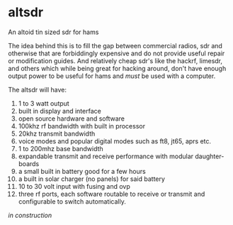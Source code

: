 # altsdr
An altoid tin sized sdr for hams

The idea behind this is to fill the gap between commercial radios, sdr and otherwise that are forbiddingly expensive and do not provide useful repair or modification guides. And relatively cheap sdr's like the hackrf, limesdr, and others which while being great for hacking around, don't have enough output power to be useful for hams and *must* be used with a computer.


The altsdr will have:

1. 1 to 3 watt output
2. built in display and interface
3. open source hardware and software
4. 100khz rf bandwidth with built in processor
5. 20khz transmit bandwidth
6. voice modes and popular digital modes such as ft8, jt65, aprs etc.
7. 1 to 200mhz base bandwidth
8. expandable transmit and receive performance with modular daughter-boards
9. a small built in battery good for a few hours
10. a built in solar charger (no panels) for said battery
11. 10 to 30 volt input with fusing and ovp
12. three rf ports, each software routable to receive or transmit and configurable to switch automatically.

*in construction*
